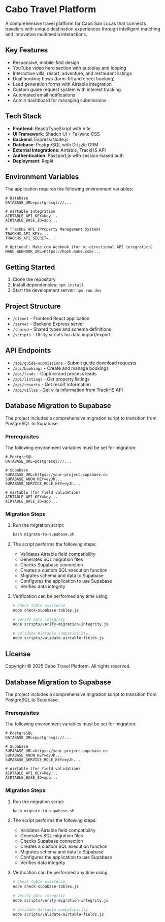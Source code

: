 # Cabo Travel Platform

A comprehensive travel platform for Cabo San Lucas that connects travelers with unique destination experiences through intelligent matching and innovative multimedia interactions.

## Key Features

- Responsive, mobile-first design
- YouTube video hero section with autoplay and looping
- Interactive villa, resort, adventure, and restaurant listings
- Dual booking flows (form-fill and direct booking)
- Lead generation forms with Airtable integration
- Custom guide request system with interest tracking
- Automated email notifications
- Admin dashboard for managing submissions

## Tech Stack

- **Frontend**: React/TypeScript with Vite
- **UI Framework**: Shadcn UI + Tailwind CSS
- **Backend**: Express/Node.js
- **Database**: PostgreSQL with Drizzle ORM
- **External Integrations**: Airtable, TrackHS API
- **Authentication**: Passport.js with session-based auth
- **Deployment**: Replit

## Environment Variables

The application requires the following environment variables:

```
# Database
DATABASE_URL=postgresql://...

# Airtable Integration
AIRTABLE_API_KEY=key...
AIRTABLE_BASE_ID=app...

# TrackHS API (Property Management System)
TRACKHS_API_KEY=...
TRACKHS_API_SECRET=...

# Optional: Make.com Webhook (for bi-directional API integration)
MAKE_WEBHOOK_URL=https://hook.make.com/...
```

## Getting Started

1. Clone the repository
2. Install dependencies: `npm install`
3. Start the development server: `npm run dev`

## Project Structure

- `/client` - Frontend React application
- `/server` - Backend Express server
- `/shared` - Shared types and schema definitions
- `/scripts` - Utility scripts for data import/export

## API Endpoints

- `/api/guide-submissions` - Submit guide download requests
- `/api/bookings` - Create and manage bookings
- `/api/leads` - Capture and process leads
- `/api/listings` - Get property listings
- `/api/resorts` - Get resort information
- `/api/villas` - Get villa information from TrackHS API

## Database Migration to Supabase

The project includes a comprehensive migration script to transition from PostgreSQL to Supabase.

### Prerequisites

The following environment variables must be set for migration:

```
# PostgreSQL
DATABASE_URL=postgresql://...

# Supabase 
SUPABASE_URL=https://your-project.supabase.co
SUPABASE_ANON_KEY=eyJh...
SUPABASE_SERVICE_ROLE_KEY=eyJh...

# Airtable (for field validation)
AIRTABLE_API_KEY=key...
AIRTABLE_BASE_ID=app...
```

### Migration Steps

1. Run the migration script:
   ```bash
   bash migrate-to-supabase.sh
   ```

2. The script performs the following steps:
   - Validates Airtable field compatibility
   - Generates SQL migration files
   - Checks Supabase connection
   - Creates a custom SQL execution function
   - Migrates schema and data to Supabase
   - Configures the application to use Supabase
   - Verifies data integrity

3. Verification can be performed any time using:
   ```bash
   # Check table existence
   node check-supabase-tables.js
   
   # Verify data integrity
   node scripts/verify-migration-integrity.js
   
   # Validate Airtable compatibility
   node scripts/validate-airtable-fields.js
   ```

## License

Copyright © 2025 Cabo Travel Platform. All rights reserved.
## Database Migration to Supabase

The project includes a comprehensive migration script to transition from PostgreSQL to Supabase.

### Prerequisites

The following environment variables must be set for migration:

```
# PostgreSQL
DATABASE_URL=postgresql://...

# Supabase 
SUPABASE_URL=https://your-project.supabase.co
SUPABASE_ANON_KEY=eyJh...
SUPABASE_SERVICE_ROLE_KEY=eyJh...

# Airtable (for field validation)
AIRTABLE_API_KEY=key...
AIRTABLE_BASE_ID=app...
```

### Migration Steps

1. Run the migration script:
   ```bash
   bash migrate-to-supabase.sh
   ```

2. The script performs the following steps:
   - Validates Airtable field compatibility
   - Generates SQL migration files
   - Checks Supabase connection
   - Creates a custom SQL execution function
   - Migrates schema and data to Supabase
   - Configures the application to use Supabase
   - Verifies data integrity

3. Verification can be performed any time using:
   ```bash
   # Check table existence
   node check-supabase-tables.js
   
   # Verify data integrity
   node scripts/verify-migration-integrity.js
   
   # Validate Airtable compatibility
   node scripts/validate-airtable-fields.js
   ```

